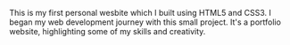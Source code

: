 This is my first personal wesbite which I built using HTML5 and CSS3. I began my web development journey with this small project. 
It's a portfolio website, highlighting some of my skills and creativity. 
